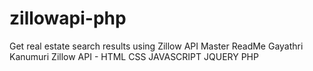 # zillowapi-php
Get real estate search results using Zillow API
Master ReadMe
Gayathri Kanumuri
Zillow API -  HTML CSS JAVASCRIPT JQUERY PHP
